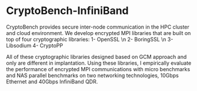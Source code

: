 # CryptoBench-InfiniBand


CryptoBench provides secure inter-node communication in the HPC cluster and cloud environment. 
We develop encrypted MPI libraries that are built on top of four cryptographic libraries:
1- OpenSSL \n
2- BoringSSL \n
3- Libsodium
4- CryptoPP

All of these cryptographic libraries designed based on GCM approach and only are different in implantation. Using these libraries, I empirically evaluate the performance of encrypted MPI communications with micro benchmarks and NAS parallel benchmarks on two networking technologies, 10Gbps Ethernet and 40Gbps InfiniBand QDR.
